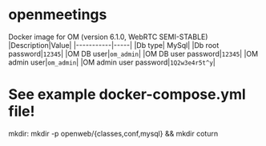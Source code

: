 # openmeetings
Docker image for OM (version 6.1.0, WebRTC SEMI-STABLE)
|Description|Value|
|-----------|-----|
|Db type| MySql|
|Db root password|`12345`|
|OM DB user|`om_admin`|
|OM DB user password|`12345`|
|OM admin user|`om_admin`|
|OM admin user password|`1Q2w3e4r5t^y`|

# See example docker-compose.yml file!
mkdir:
mkdir -p openweb/{classes,conf,mysql} && mkdir coturn
